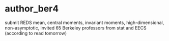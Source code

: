 # author_ber4

submit REDS mean, central moments, invariant moments, high-dimensional, non-asymptotic, invited 65 Berkeley professors from stat and EECS (according to read tomorrow)
